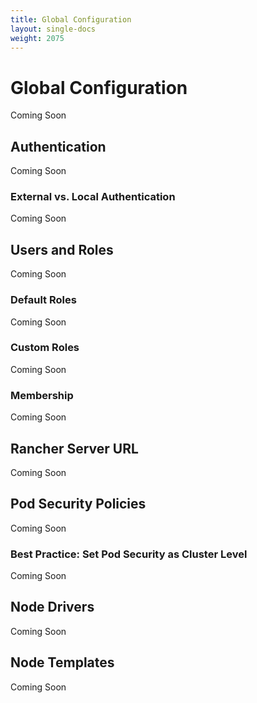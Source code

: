 ```yaml
---
title: Global Configuration
layout: single-docs
weight: 2075
---
```


# Global Configuration

Coming Soon

## Authentication

Coming Soon

### External vs. Local Authentication

Coming Soon

## Users and Roles

Coming Soon

### Default Roles

Coming Soon

### Custom Roles

Coming Soon

### Membership

Coming Soon

## Rancher Server URL

Coming Soon

## Pod Security Policies

Coming Soon

### Best Practice: Set Pod Security as Cluster Level

Coming Soon

## Node Drivers

Coming Soon

## Node Templates

Coming Soon
